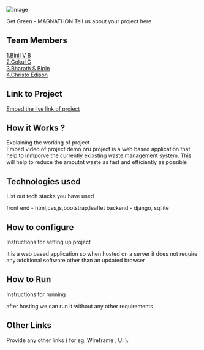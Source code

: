 ![image](./assets/banner.png)


Get Green - MAGNATHON
Tell us about your project here


## Team Members
[1.Binil V B](https://github.com/Binil-V-B)   
[2.Gokul G](https://github.com/mardomain333)   
[3.Bharath S Bipin]()   
[4.Christo Edison](https://github.com/automateofficialofficial)   

## Link to Project
[Embed the live link of project](live_link)

## How it Works ?
Explaining the working of project  
Embed video of project demo
oru project is a web based application that help to inmporve the currently exixsting waste management system. This will help to reduce the amoutnt waste as fast and efficiently as possible

## Technologies used
List out tech stacks you have used

front end - html,css,js,bootstrap,leaflet
backend - django, sqllite

## How to configure
Instructions for setting up project

it is a web based application so when hosted on a server it does not require any additional software other than an updated browser

## How to Run
Instructions for running

after hosting we can run it without any other requirements

## Other Links
Provide any other links ( for eg. Wireframe , UI ).

